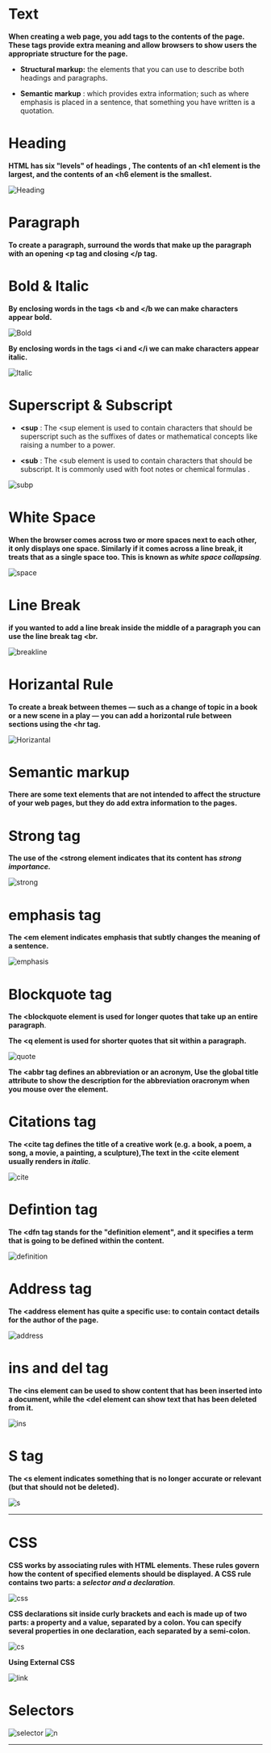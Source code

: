 # Text 

**When creating a web page, you add tags to the contents of the page. These tags provide extra meaning and allow browsers to show users the appropriate structure for the page.**

* **Structural markup:** the elements that you can use to describe both headings and paragraphs.

* **Semantic markup** : which provides extra information; such as where emphasis is placed in a sentence, that something you have written is a quotation.

# Heading 

**HTML has six "levels" of headings , The contents of an <h1 element is the largest, and the contents of an <h6 element is the smallest.**

![Heading](image2/heading.png)

# Paragraph 

**To create a paragraph, surround the words that make up the paragraph with an opening <p
tag and closing </p tag.**


# Bold & Italic 

**By enclosing words in the tags <b and </b we can make characters appear bold.**

![Bold](image2/bold.png)

**By enclosing words in the tags <i and </i we can make characters appear italic.**

![Italic](image2/italic.png)

# Superscript & Subscript

* **<sup** : The <sup element is used to contain characters that should be superscript such
as the suffixes of dates or mathematical concepts like raising a number to a power.

* **<sub** : The <sub element is used to contain characters that should be subscript. It is commonly used with foot notes or chemical
formulas .

![subp](image2/sub.png)

# White Space

**When the browser comes across two or more spaces next to each other, it only displays one space. Similarly if it comes across a line break, it treats that as a single space too. This is known as ***white space collapsing*****.

![space](image2/space.png)

# Line Break
**if you wanted to add a line break inside the
middle of a paragraph you can use the line break tag <br.**

![breakline](image2/br.png)

# Horizantal Rule

**To create a break between themes — such as a change of topic in a book or a new scene in a play — you can add a horizontal rule between sections using the <hr tag.**

![Horizantal](image2/hr.png)

# Semantic markup

**There are some text elements that are not intended to affect the structure of your web pages, but they do add extra information to the
pages.**

# Strong tag

**The use of the <strong  element indicates that its content has ***strong importance.*****

![strong](image2/strong.png)

# emphasis tag

**The <em element indicates emphasis that subtly changes the meaning of a sentence.**

![emphasis](image2/em.png)

# Blockquote tag

**The <blockquote element is used for longer quotes that take up an entire paragraph**.

**The <q element is used for shorter quotes that sit within a paragraph.**

![quote](image2/q.png)

**The <abbr tag defines an abbreviation or an acronym, Use the global title attribute to show the description for the abbreviation oracronym when you mouse over the element.**

# Citations tag

**The <cite tag defines the title of a creative work (e.g. a book, a poem, a song, a movie, a painting, a sculpture),The text in the <cite element usually renders in ***italic*****.

![cite](image2/cite.png)

# Defintion tag 

**The <dfn tag stands for the "definition element", and it specifies a term that is going to be defined within the content.**

![definition](image2/dfn.png)

# Address tag

**The <address element has quite a specific use: to contain contact details for the author of
the page.**

![address](image2/address.png)

# ins and del tag 

**The <ins element can be used to show content that has been inserted into a document, while
the <del element can show text that has been deleted from it.**

![ins](image2/ins.png)

# S tag

**The <s element indicates something that is no longer accurate or relevant (but that should not be deleted).**

![s](image2/s.png)

---

# CSS

**CSS works by associating rules with HTML elements. These rules govern how the content of specified elements should be displayed. A CSS rule contains two parts: a ***selector and a declaration*****.

![css](image2/css.png)

**CSS declarations sit inside curly brackets and each is made up of two parts: a property and a value, separated by a colon. You can specify
several properties in one declaration, each separated by a semi-colon.**

![cs](image2/cs.png)

**Using External CSS**

![link](image2/li.png)

# Selectors

![selector](image2/selector.png) ![n](image2/n.png)

---

